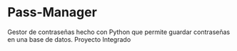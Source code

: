 # Pass-Manager
Gestor de contraseñas hecho con Python que permite guardar contraseñas en una base de datos. Proyecto Integrado
